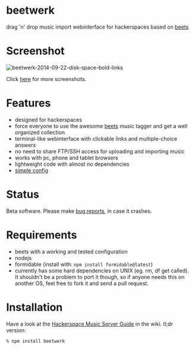 beetwerk
========
drag 'n' drop music import webinterface for hackerspaces based on [beets](https://github.com/sampsyo/beets)


Screenshot
=======
![beetwerk-2014-09-22-disk-space-bold-links](https://cloud.githubusercontent.com/assets/7833187/4350235/3ed5613e-41de-11e4-92c8-0145e2926996.png)

Click [here](https://github.com/Bytewerk/beetwerk/issues/1) for more screenshots.


Features
========
* designed for hackerspaces
* force everyone to use the awesome [beets](https://github.com/sampsyo/beets) music tagger and get a well organized collection
* terminal-like webinterface with clickable links and multiple-choice answers
* no need to share FTP/SSH access for uploading and importing music
* works with pc, phone and tablet browsers
* lightweight code with almost no dependencies
* [simple config](https://github.com/Bytewerk/beetwerk/blob/master/config.sample.js)



Status
========
Beta software. Please make [bug reports](https://github.com/Bytewerk/beetwerk/issues), in case it crashes.


Requirements
========
* beets with a working and tested configuration
* nodejs
* formidable (install with: ```npm install formidable@latest```)
* currently has some hard dependencies on UNIX (eg. rm, df get called). It shouldn't be a problem to port it though, so if anyone needs this on another OS, feel free to fork it and send a pull request.


Installation
=======
Have a look at the [Hackerspace Music Server Guide](https://github.com/Bytewerk/beetwerk/wiki/Hackerspace-Music-Server-Guide) in the wiki. tl;dr version:

```% npm install beetwerk```
